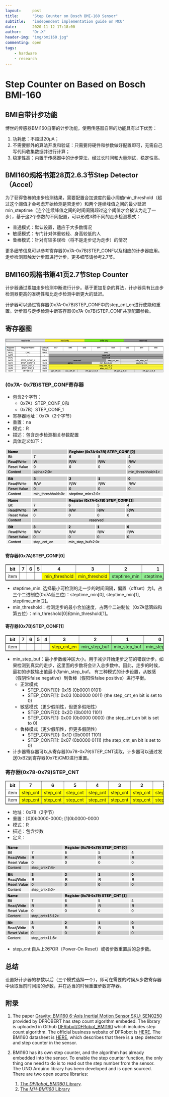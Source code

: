 ```yaml
---
layout:     post
title:      "Step Counter on Bosch BMI-160 Sensor"
subtitle:   "independent implementation guide on MCU"
date:       2020-11-12 17:18:00
author:     "Dr.X"
header-img: "img/bmi160.jpg"
commenting: open
tags:
    - hardware
    - research
---
```


<h1>Step Counter on Based on Bosch BMI-160</h1>

<h2>BMI自带计步功能</h2>

博世的传感器BMI160自带的计步功能，使用传感器自带的功能具有以下优势：

1. 功耗低：不超过20μA；
2. 不需要额外的算法开发和验证：只需要将硬件和参数做好配置即可，无需自己写代码收集数据并进行计算；
3. 稳定性高：内置于传感器中的计步算法，经过长时间和大量测试，稳定性高。

<h2>BMI160规格书第28页2.6.3节Step Detector（Accel）</h2>

为了获得鲁棒的走步检测结果，需要配置合加速度的最小阈值min_threshold（超过这个阈值才会考虑开始检测是否走步）和两个连续峰值之间的最少延迟min_steptime（连个连续峰值之间的时间间隔超过这个阈值才会被认为走了一步），基于这2个参数的不同配置，可以形成3种不同的走步检测模式：

- 普通模式：默认设置，适应于大多数情况
- 敏感模式：专门针对体重较轻、身高较低的人
- 鲁棒模式：针对有较多误检（将不是走步记为走步）的情况

更多细节信息可以参考寄存器(0x7A-0x7B)STEP_CONF以及相应的计步器应用。走步检测器触发计步器进行计步。更多细节请参考2.7节。

<h2>BMI160规格书第41页2.7节Step Counter</h2>

计步器通过累加走步检测中断进行计步。基于更加复杂的算法，计步器具有比走步检测器更高的准确性和比走步检测中断更大的延迟。

计步器可以通过寄存器(0x7A-0x7B)STEP_CONF中的step_cnt_en进行使能和重置。计步器与走步检测中断寄存器(0x7A-0x7B)STEP_CONF共享配置参数。

<h2>寄存器图</h2>

<img src="/img/bmi160-register.png"  alt="Register Map" />


<h3>(0x7A- 0x7B)STEP_CONF寄存器</h3>

- 包含2个字节：
  - 0x7A）STEP_CONF_0和
  - 0x7B）STEP_CONF_1
- 寄存器地址：0x7A（2个字节）
- 重置：na
- 模式：R
- 描述：包含走步检测相关参数配置
- 具体定义如下：

<img src="/img/bmi160-STEP-CONF-0-0x7A.png"  alt="Register STEP_CONF" />

<img src="/img/bmi160-STEP-CONF-1-0x7B.png"  alt="Register STEP_CONF" />

<h4>寄存器(0x7A)STEP_CONF[0]</h4>

<table border="1">
  <tr>
    <th>bit</th>
    <th>7</th>
    <th>6</th>
    <th>5</th>
    <th>4</th>
    <th>3</th>
    <th>2</th>
    <th>1</th>
    <th>0</th>
  </tr>
  <tr>
    <td>item</td>
    <td></td>
    <td></td>
    <td></td>
    <td bgcolor=yellow>min_threshold</td>
    <td bgcolor=yellow>min_threshold</td>
    <td bgcolor=lightgreen>steptime_min</td>
    <td bgcolor=lightgreen>steptime_min</td>
    <td bgcolor=lightgreen>steptime_min</td>
  </tr>
</table>

- steptime_min: 选择最小可检测的走一步的时间间隔，偏置（offset）为1。占三个二进制位(0x7A低三位)：steptime_min[0], steptime_min[1], steptime_min[2]。
- min_threshold：检测走步的最小合加速度，占两个二进制位（0x7A低第四和第五位）：min_threshold[0]和min_threshold[1]。

<h4>寄存器(0x7B)STEP_CONF[1]</h4>

<table border="1">
  <tr>
    <th>bit</th>
    <th>7</th>
    <th>6</th>
    <th>5</th>
    <th>4</th>
    <th>3</th>
    <th>2</th>
    <th>1</th>
    <th>0</th>
  </tr>
  <tr>
    <td>item</td>
    <td></td>
    <td></td>
    <td></td>
    <td></td>
    <td bgcolor=yellow>step_cnt_en</td>
    <td bgcolor=lightgreen>min_step_buf</td>
    <td bgcolor=lightgreen>min_step_buf</td>
    <td bgcolor=lightgreen>min_step_buf</td>
  </tr>
</table>

- min_step_buf：最小步数缓冲区大小。用于减少开始走步之前的错误计步。如果检测到真实的走步，这里面的步数将会计入总步数中。因此，走步的时候，最初的步数输出值最小为min_step_buf。
有三种模式的计步设置，从敏感（假阴性false negative）到鲁棒（假阳性false positive）进行平衡。
    - 正常模式
        - STEP_CONF[0]: 0x15 (0b0001 0101)
        - STEP_CONF[1]: 0x03 (0b0000 0011) (the step_cnt_en bit is set to 0)
    - 敏感模式（更少假阴性，但更多假阳性）
        - STEP_CONF[0]: 0x2D (0b0010 1101)
        - STEP_CONF[1]: 0x00 (0b0000 0000) (the step_cnt_en bit is set to 0)
    - 鲁棒模式（更少假阳性，但更多假阴性）
        - STEP_CONF[0]: 0x1D (0b0001 1101)
        - STEP_CONF[1]: 0x07 (0b0000 0111) (the step_cnt_en bit is set to 0)
- 计步器寄存器可以从寄存器(0x78-0x79)STEP_CNT读取，计步器可以通过发送0xB2到寄存器(0x7E)CMD进行重置。

<h3>寄存器(0x78-0x79)STEP_CNT</h3>

<table border="1">
  <tr>
    <th>bit</th>
    <th>7</th>
    <th>6</th>
    <th>5</th>
    <th>4</th>
    <th>3</th>
    <th>2</th>
    <th>1</th>
    <th>0</th>
  </tr>
  <tr>
    <td>item</td>
    <td bgcolor=yellow>step_cnt</td>
    <td bgcolor=yellow>step_cnt</td>
    <td bgcolor=yellow>step_cnt</td>
    <td bgcolor=yellow>step_cnt</td>
    <td bgcolor=yellow>step_cnt</td>
    <td bgcolor=yellow>step_cnt</td>
    <td bgcolor=yellow>step_cnt</td>
    <td bgcolor=yellow>step_cnt</td>
  </tr>
  <tr>
    <td>item</td>
    <td bgcolor=yellow>step_cnt</td>
    <td bgcolor=yellow>step_cnt</td>
    <td bgcolor=yellow>step_cnt</td>
    <td bgcolor=yellow>step_cnt</td>
    <td bgcolor=yellow>step_cnt</td>
    <td bgcolor=yellow>step_cnt</td>
    <td bgcolor=yellow>step_cnt</td>
    <td bgcolor=yellow>step_cnt</td>
  </tr>
</table>

- 地址：0x78（2字节）
- 重置：[0]0b0000-0000; [1]0b0000-0000
- 模式：R
- 描述：包含步数
- 定义：

<img src="/img/bmi160-STEP-CNT-0-0x78.png"  alt="Register STEP_CNT" />

<img src="/img/bmi160-STEP-CNT-1-0x79.png"  alt="Register STEP_CNT" />

- step_cnt:自从上次POR（Power-On Reset）或者步数重置后的总步数。

<h2> 总结</h2>
设置好计步器的参数以后（三个模式选择一个），即可在需要的时候从步数寄存器中读取当前时间段的步数，并在适当的时候重置步数寄存器。



<h2>附录</h2>

1. The paper <a href="https://media.digikey.com/pdf/Data%20Sheets/DFRobot%20PDFs/SEN0250_Web.pdf">Gravity: BMI160 6-Axis Inertial Motion
Sensor SKU: SEN0250</a> provided by DFROBERT has step count algorithm embeded. 
The library is uploaded in Github <a href = "https://github.com/DFRobot/DFRobot_BMI160">DFRobot/DFRobot_BMI160</a> which includes step count algorithm. The official business website of DFRobot is <a href = "https://wiki.dfrobot.com/Gravity__BMI160_6-Axis_Inertial_Motion_Sensor_SKU__SEN0250">HERE</a>.
The BMI160 datasheet is <a href = "https://www.bosch-sensortec.com/media/boschsensortec/downloads/datasheets/bst-bmi160-ds000.pdf">HERE</a>, which describes that there is a step detector and step counter in the sensor.

2. BMI160 has its own step counter, and the algorithm has already embedded into the sensor. To enable the step counter function, the only thing one need to do is to read out the step number from the sensor. The UNO Arduino library has been developed and is open sourced. There are two open source libraries:
   1. <a href = "https://github.com/Yonghong/DFRobot_BMI160">The *DFRobot_BMI160* Library</a>.
   2. <a href = "https://github.com/Yonghong/MH-BMI160">The *MH-BMI160* Library</a>




&emsp;&emsp;
<br/>